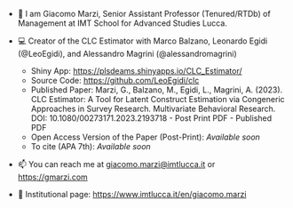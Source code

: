 - 👋 I am Giacomo Marzi, Senior Assistant Professor (Tenured/RTDb) of Management at IMT School for Advanced Studies Lucca. 

- :computer: Creator of the CLC Estimator with Marco Balzano, Leonardo Egidi (@LeoEgidi), and Alessandro Magrini (@alessandromagrini)
  - Shiny App: https://plsdeams.shinyapps.io/CLC_Estimator/
  - Source Code: https://github.com/LeoEgidi/clc
  - Published Paper: Marzi, G., Balzano, M., Egidi, L., Magrini, A. (2023). CLC Estimator: A Tool for Latent Construct Estimation via Congeneric Approaches in Survey     Research. Multivariate Behavioral Research. DOI: 10.1080/00273171.2023.2193718 - Post Print PDF - Published PDF
  - Open Access Version of the Paper (Post-Print): *Available soon*
  - To cite (APA 7th): *Available soon*
     

- 📫 You can reach me at giacomo.marzi@imtlucca.it or https://gmarzi.com

- :briefcase: Institutional page: https://www.imtlucca.it/en/giacomo.marzi

<!---
giacomomarzi/giacomomarzi is a ✨ special ✨ repository because its `README.md` (this file) appears on your GitHub profile.
You can click the Preview link to take a look at your changes.
--->
